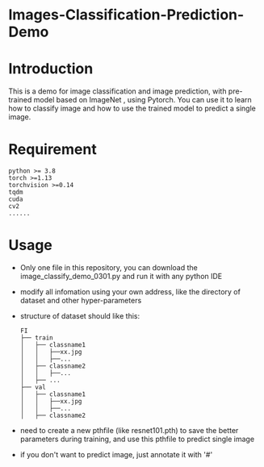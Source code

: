 # Images-Classification-Prediction-Demo



# Introduction

This is a demo for image classification and image prediction, with pre-trained model based on ImageNet , using Pytorch. You can use it to learn how to classify image and how to use the trained model to predict a single image.

# Requirement

```
python >= 3.8
torch >=1.13
torchvision >=0.14
tqdm
cuda
cv2
......
```



# Usage

* Only one file in this repository,  you can download the image_classify_demo_0301.py and run it with any python IDE

* modify all infomation using your own address, like the directory of dataset and other hyper-parameters

* structure of dataset should like this:  

  ```
  FI
  ├── train
  │   ├── classname1
  │   │   ├──xx.jpg
  │   │   ├──...
  │   ├── classname2
  │   │   ├──...
  │   ├── ...
  ├── val
  │   ├── classname1
  │   │   ├──xx.jpg
  │   │   ├──...
  │   ├── classname2
  ```

  

* need to create a new pthfile (like resnet101.pth) to save the better parameters during training, and use this pthfile to predict single image
* if you don't want to predict image, just annotate it with '#'